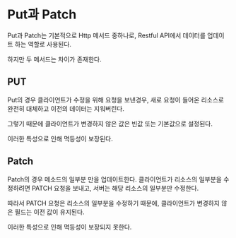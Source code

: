 # Put과 Patch
Put과 Patch는 기본적으로 Http 메서드 중하나로, Restful API에서 데이터를 업데이트 하는
역할로 사용된다.

하지만 두 메서드는 차이가 존재한다.

## PUT
Put의 경우 클라이언트가 수정을 위해 요청을 보낸경우, 새로 요청이 들어온 리소스로 완전히 대체하고 이전의 데이터는 지워버린다.

그렇기 때문에 클라이언트가 변경하지 않은 값은 빈값 또는 기본값으로 설정된다.

이러한 특성으로 인해 멱등성이 보장된다.

## Patch
Patch의 경우 메소드의 일부분 만을 업데이트한다. 클라이언트가 리소스의 일부분을 수정하려면 PATCH 요청을 보내고, 서버는 해당 리소스의 일부분만 수정한다.

따라서 PATCH 요청은 리소스의 일부분을 수정하기 때문에, 클라이언트가 변경하지 않은 필드는 이전 값이 유지된다.

이러한 특성으로 인해 멱등성이 보장되지 못한다.